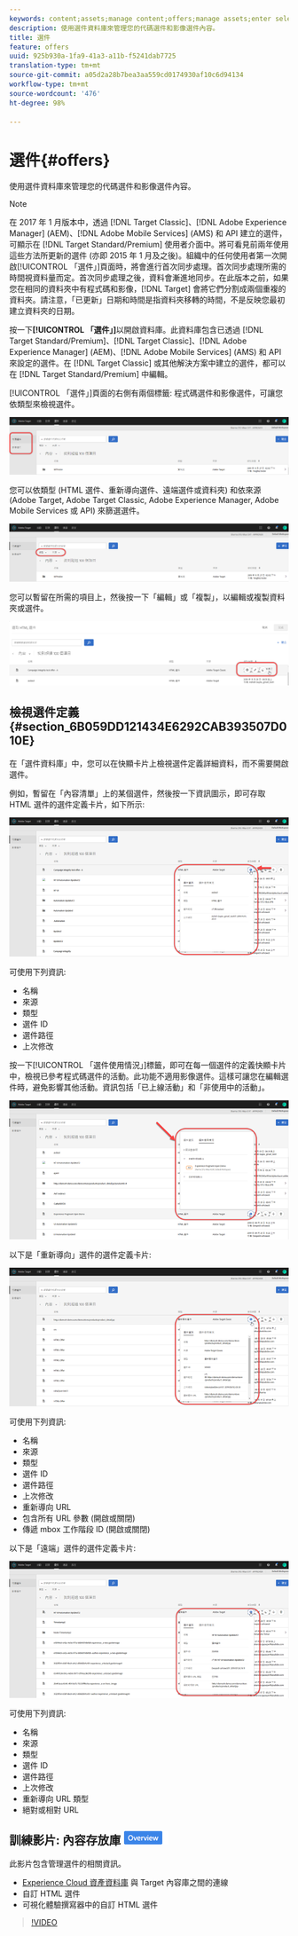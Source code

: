 ```yaml
---
keywords: content;assets;manage content;offers;manage assets;enter selection mode;selection mode
description: 使用選件資料庫來管理您的代碼選件和影像選件內容。
title: 選件
feature: offers
uuid: 925b930a-1fa9-41a3-a11b-f5241dab7725
translation-type: tm+mt
source-git-commit: a05d2a28b7bea3aa559cd0174930af10c6d94134
workflow-type: tm+mt
source-wordcount: '476'
ht-degree: 98%

---
```



# 選件{#offers}

使用選件資料庫來管理您的代碼選件和影像選件內容。

>[!NOTE]
>
>在 2017 年 1 月版本中，透過 [!DNL Target Classic]、[!DNL Adobe Experience Manager] (AEM)、[!DNL Adobe Mobile Services] (AMS) 和 API 建立的選件，可顯示在 [!DNL Target Standard/Premium] 使用者介面中。將可看見前兩年使用這些方法所更新的選件 (亦即 2015 年 1 月及之後)。組織中的任何使用者第一次開啟[!UICONTROL 「選件」]頁面時，將會進行首次同步處理。首次同步處理所需的時間視資料量而定。首次同步處理之後，資料會漸進地同步。在此版本之前，如果您在相同的資料夾中有程式碼和影像，[!DNL Target] 會將它們分割成兩個重複的資料夾。請注意，「已更新」日期和時間是指資料夾移轉的時間，不是反映您最初建立資料夾的日期。

按一下&#x200B;**[!UICONTROL 「選件」]**&#x200B;以開啟資料庫。此資料庫包含已透過 [!DNL Target Standard/Premium]、[!DNL Target Classic]、[!DNL Adobe Experience Manager] (AEM)、[!DNL Adobe Mobile Services] (AMS) 和 API 來設定的選件。在 [!DNL Target Classic] 或其他解決方案中建立的選件，都可以在 [!DNL Target Standard/Premium] 中編輯。

[!UICONTROL 「選件」]頁面的右側有兩個標籤: 程式碼選件和影像選件，可讓您依類型來檢視選件。

![](assets/offers_page.png)

您可以依類型 (HTML 選件、重新導向選件、遠端選件或資料夾) 和依來源 (Adobe Target, Adobe Target Classic, Adobe Experience Manager, Adobe Mobile Services 或 API) 來篩選選件。

![](assets/offers_filter.png)

您可以暫留在所需的項目上，然後按一下「編輯」或「複製」，以編輯或複製資料夾或選件。

![](assets/offer-picker-large.png)

## 檢視選件定義 {#section_6B059DD121434E6292CAB393507D010E}

在「選件資料庫」中，您可以在快顯卡片上檢視選件定義詳細資料，而不需要開啟選件。

例如，暫留在「內容清單」上的某個選件，然後按一下資訊圖示，即可存取 HTML 選件的選件定義卡片，如下所示:

![](assets/offer-card-html.png)

可使用下列資訊:

* 名稱
* 來源
* 類型
* 選件 ID
* 選件路徑
* 上次修改

按一下[!UICONTROL 「選件使用情況」]標籤，即可在每一個選件的定義快顯卡片中，檢視已參考程式碼選件的活動。此功能不適用影像選件。這樣可讓您在編輯選件時，避免影響其他活動。資訊包括「已上線活動」和「非使用中的活動」。

![](assets/offer-card-usage.png)

以下是「重新導向」選件的選件定義卡片:

![](assets/offer-card-redirect.png)

可使用下列資訊:

* 名稱
* 來源
* 類型
* 選件 ID
* 選件路徑
* 上次修改
* 重新導向 URL
* 包含所有 URL 參數 (開啟或關閉)
* 傳遞 mbox 工作階段 ID (開啟或關閉)

以下是「遠端」選件的選件定義卡片:

![](assets/offer-card-remote.png)

可使用下列資訊:

* 名稱
* 來源
* 類型
* 選件 ID
* 選件路徑
* 上次修改
* 重新導向 URL 類型
* 絕對或相對 URL

## 訓練影片: 內容存放庫 ![概述徽章](/help/assets/overview.png)

此影片包含管理選件的相關資訊。

* [Experience Cloud 資產資料庫](https://experienceleague.adobe.com/docs/core-services/interface/assets/creative-cloud.html) 與 Target 內容庫之間的連線
* 自訂 HTML 選件
* 可視化體驗撰寫器中的自訂 HTML 選件

>[!VIDEO](https://video.tv.adobe.com/v/17387)